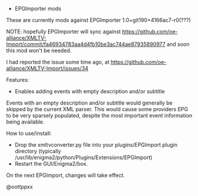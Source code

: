 * EPGImporter mods

These are currently mods against EPGImporter 1.0+git190+4166ac7-r0(???)

NOTE: hopefully EPGImporter will sync against
https://github.com/oe-alliance/XMLTV-Import/commit/fa46934783aa4d4fb10be3ac744ae87935890977
and soon this mod won't be needed.

I had reported the issue some time ago, at 
https://github.com/oe-alliance/XMLTV-Import/issues/34

Features:

* Enables adding events with empty description and/or subtitle

Events with an empty description and/or subtitle would generally be skipped
by the current XML parser.  This would cause some providers EPG to be very
sparsely populated, despite the most important event information being available.

How to use/install:

* Drop the xmltvconverter.py file into your plugins/EPGImport plugin
  directory (typically /usr/lib/enigma2/python/Plugins/Extensions/EPGImport)
* Restart the GUI/Enigma2/box.

On the next EPGImport, changes will take effect.

@oottppxx
